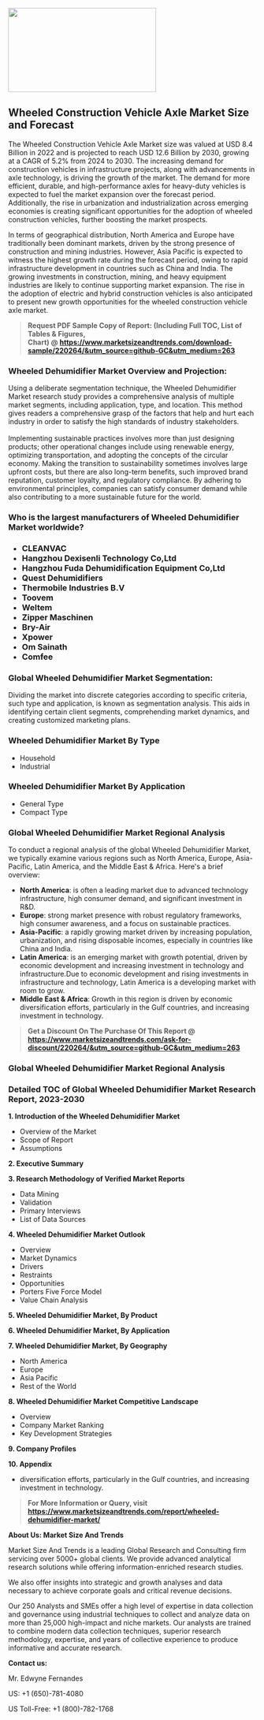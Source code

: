 <p><img class="alignnone size-medium wp-image-20088" src="https://ffe5etoiles.com/wp-content/uploads/2024/12/MST1-300x171.png" alt="" width="300" height="171" /></p><h2>Wheeled Construction Vehicle Axle Market Size and Forecast</h2><p>The Wheeled Construction Vehicle Axle Market size was valued at USD 8.4 Billion in 2022 and is projected to reach USD 12.6 Billion by 2030, growing at a CAGR of 5.2% from 2024 to 2030. The increasing demand for construction vehicles in infrastructure projects, along with advancements in axle technology, is driving the growth of the market. The demand for more efficient, durable, and high-performance axles for heavy-duty vehicles is expected to fuel the market expansion over the forecast period. Additionally, the rise in urbanization and industrialization across emerging economies is creating significant opportunities for the adoption of wheeled construction vehicles, further boosting the market prospects.</p><p>In terms of geographical distribution, North America and Europe have traditionally been dominant markets, driven by the strong presence of construction and mining industries. However, Asia Pacific is expected to witness the highest growth rate during the forecast period, owing to rapid infrastructure development in countries such as China and India. The growing investments in construction, mining, and heavy equipment industries are likely to continue supporting market expansion. The rise in the adoption of electric and hybrid construction vehicles is also anticipated to present new growth opportunities for the wheeled construction vehicle axle market.</p></p><blockquote id="" class=""><strong>Request PDF Sample Copy of Report: (Including Full TOC, List of Tables &amp; Figures, Chart)&nbsp;@&nbsp;<strong><a href="https://www.marketsizeandtrends.com/download-sample/220264/&utm_source=github-GC&utm_medium=263" target="_blank">https://www.marketsizeandtrends.com/download-sample/220264/&utm_source=github-GC&utm_medium=263</a></strong></strong></blockquote><h3 id="" class="">Wheeled Dehumidifier Market&nbsp;Overview and Projection:</h3><p id="" class="">Using a deliberate segmentation technique, the Wheeled Dehumidifier Market research study provides a comprehensive analysis of multiple market segments, including application, type, and location. This method gives readers a comprehensive grasp of the factors that help and hurt each industry in order to satisfy the high standards of industry stakeholders. <br /> <br />Implementing sustainable practices involves more than just designing products; other operational changes include using renewable energy, optimizing transportation, and adopting the concepts of the circular economy. Making the transition to sustainability sometimes involves large upfront costs, but there are also long-term benefits, such improved brand reputation, customer loyalty, and regulatory compliance. By adhering to environmental principles, companies can satisfy consumer demand while also contributing to a more sustainable future for the world.</p><h3 id="" class="">Who is the largest manufacturers of&nbsp;Wheeled Dehumidifier Market worldwide?</h3><h3 class=""><p><ul><li>CLEANVAC </li><li> Hangzhou Dexisenli Technology Co,Ltd </li><li> Hangzhou Fuda Dehumidification Equipment Co,Ltd </li><li> Quest Dehumidifiers </li><li> Thermobile Industries B.V </li><li> Toovem </li><li> Weltem </li><li> Zipper Maschinen </li><li> Bry-Air </li><li> Xpower </li><li> Om Sainath </li><li> Comfee</li></ul></p></h3><h3 id="" class="">Global&nbsp;Wheeled Dehumidifier Market Segmentation:</h3><p id="" class="">Dividing the market into discrete categories according to specific criteria, such type and application, is known as segmentation analysis. This aids in identifying certain client segments, comprehending market dynamics, and creating customized marketing plans.</p><h3 id="" class="">Wheeled Dehumidifier Market&nbsp;By Type</h3><p><p><ul><li>Household</li><li> Industrial</p></li></ul></p></p><h3 id="" class="">Wheeled Dehumidifier Market&nbsp;By Application</h3><p class=""><p><ul><li>General Type</li><li> Compact Type</li></ul></p></p><h3 id="" class="">Global Wheeled Dehumidifier Market Regional Analysis</h3><p id="" class="">To conduct a regional analysis of the global Wheeled Dehumidifier Market, we typically examine various regions such as North America, Europe, Asia-Pacific, Latin America, and the Middle East &amp; Africa. Here's a brief overview:</p><ul><li><strong>North America</strong>: is often a leading market due to advanced technology infrastructure, high consumer demand, and significant investment in R&amp;D.</li><li><strong>Europe</strong>: strong market presence with robust regulatory frameworks, high consumer awareness, and a focus on sustainable practices.</li><li><strong>Asia-Pacific</strong>: a rapidly growing market driven by increasing population, urbanization, and rising disposable incomes, especially in countries like China and India.</li><li><strong>Latin America</strong>: is an emerging market with growth potential, driven by economic development and increasing investment in technology and infrastructure.Due to economic development and rising investments in infrastructure and technology, Latin America is a developing market with room to grow.</li><li><strong>Middle East &amp; Africa</strong>: Growth in this region is driven by economic diversification efforts, particularly in the Gulf countries, and increasing investment in technology.</li></ul><blockquote id="" class=""><strong>Get a Discount On The Purchase Of This Report @ <strong><a href="https://www.marketsizeandtrends.com/ask-for-discount/220264/&utm_source=github-GC&utm_medium=263" target="_blank">https://www.marketsizeandtrends.com/ask-for-discount/220264/&utm_source=github-GC&utm_medium=263</a></strong></strong></blockquote><h3 id="" class="">Global Wheeled Dehumidifier Market Regional Analysis</h3><h3 id="" class="">Detailed TOC of Global Wheeled Dehumidifier Market Research Report, 2023-2030</h3><p id="" class=""><strong>1. Introduction of the Wheeled Dehumidifier Market</strong></p><ul><li>Overview of the Market</li><li>Scope of Report</li><li>Assumptions</li></ul><p id="" class=""><strong>2. Executive Summary</strong></p><p id="" class=""><strong>3. Research Methodology of Verified Market Reports</strong></p><ul><li>Data Mining</li><li>Validation</li><li>Primary Interviews</li><li>List of Data Sources</li></ul><p id="" class=""><strong>4. Wheeled Dehumidifier Market Outlook</strong></p><ul><li>Overview</li><li>Market Dynamics</li><li>Drivers</li><li>Restraints</li><li>Opportunities</li><li>Porters Five Force Model</li><li>Value Chain Analysis</li></ul><p id="" class=""><strong>5. Wheeled Dehumidifier Market, By Product</strong></p><p id="" class=""><strong>6. Wheeled Dehumidifier Market, By Application</strong></p><p id="" class=""><strong>7. Wheeled Dehumidifier Market, By Geography</strong></p><ul><li>North America</li><li>Europe</li><li>Asia Pacific</li><li>Rest of the World</li></ul><p id="" class=""><strong>8. Wheeled Dehumidifier Market Competitive Landscape</strong></p><ul><li>Overview</li><li>Company Market Ranking</li><li>Key Development Strategies</li></ul><p id="" class=""><strong>9. Company Profiles</strong></p><p id="" class=""><strong>10. Appendix</strong></p><ul><li>diversification efforts, particularly in the Gulf countries, and increasing investment in technology.</li></ul><blockquote id="" class=""><strong>For More Information or Query, visit <strong><strong><a href="https://www.marketsizeandtrends.com/report/wheeled-dehumidifier-market/" target="_blank">https://www.marketsizeandtrends.com/report/wheeled-dehumidifier-market/</a></strong></strong></strong></blockquote><p id="" class=""><strong>About Us: Market Size And Trends</strong></p><p id="" class="">Market Size And Trends is a leading Global Research and Consulting firm servicing over 5000+ global clients. We provide advanced analytical research solutions while offering information-enriched research studies.</p><p id="" class="">We also offer insights into strategic and growth analyses and data necessary to achieve corporate goals and critical revenue decisions.</p><p id="" class="">Our 250 Analysts and SMEs offer a high level of expertise in data collection and governance using industrial techniques to collect and analyze data on more than 25,000 high-impact and niche markets. Our analysts are trained to combine modern data collection techniques, superior research methodology, expertise, and years of collective experience to produce informative and accurate research.</p><p id="" class=""><strong>Contact us:</strong></p><p id="" class="">Mr. Edwyne Fernandes</p><p id="" class="">US: +1 (650)-781-4080</p><p id="" class="">US Toll-Free: +1 (800)-782-1768</p>
